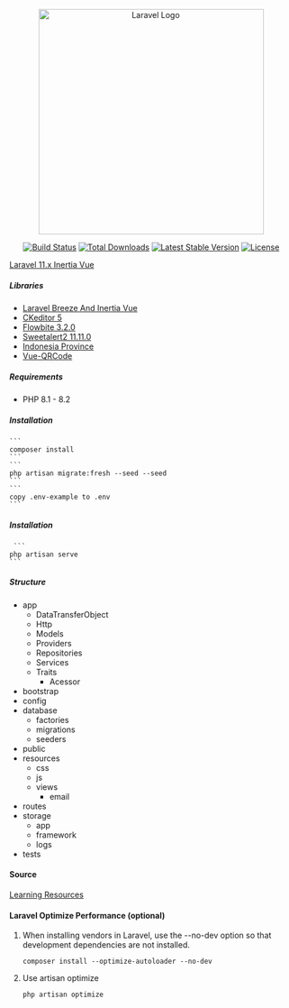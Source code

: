 <p align="center"><a href="https://laravel.com" target="_blank"><img src="https://raw.githubusercontent.com/laravel/art/master/logo-lockup/5%20SVG/2%20CMYK/1%20Full%20Color/laravel-logolockup-cmyk-red.svg" width="400" alt="Laravel Logo"></a></p>

<p align="center">
<a href="https://github.com/laravel/framework/actions"><img src="https://github.com/laravel/framework/workflows/tests/badge.svg" alt="Build Status"></a>
<a href="https://packagist.org/packages/laravel/framework"><img src="https://img.shields.io/packagist/dt/laravel/framework" alt="Total Downloads"></a>
<a href="https://packagist.org/packages/laravel/framework"><img src="https://img.shields.io/packagist/v/laravel/framework" alt="Latest Stable Version"></a>
<a href="https://packagist.org/packages/laravel/framework"><img src="https://img.shields.io/packagist/l/laravel/framework" alt="License"></a>
</p>


[Laravel 11.x Inertia Vue](https://laravel.com/docs/10.x)

##### Libraries
- [Laravel Breeze And Inertia Vue](https://laravel.com/docs/11.x/starter-kits#breeze-and-inertia)
- [CKeditor 5](https://ckeditor.com/docs/ckeditor5/latest)
- [Flowbite 3.2.0](https://flowbite.com)
- [Sweetalert2 11.11.0](https://sweetalert2.github.io)
- [Indonesia Province](https://github.com/laravolt/indonesia)
- [Vue-QRCode](https://github.com/fengyuanchen/vue-qrcode)

##### Requirements
- PHP 8.1 - 8.2

##### Installation
    ```
    composer install
    ```
    ```
    php artisan migrate:fresh --seed --seed
    ```
    ```
    copy .env-example to .env
    ```

##### Installation
     ```
    php artisan serve
    ```
##### Structure
- app
    - DataTransferObject
    - Http
    - Models
    - Providers
    - Repositories
    - Services
    - Traits
        - Acessor
- bootstrap
- config
- database
    - factories
    - migrations
    - seeders
- public
- resources
    - css
    - js
    - views
        - email
- routes
- storage
    - app
    - framework
    - logs
- tests

#### Source
[Learning Resources](https://github.com/yaza-putu/laravel-repository-with-service/tree/master/src)

#### Laravel Optimize Performance (optional)
1. When installing vendors in Laravel, use the --no-dev option so that development dependencies are not installed.
    ```
    composer install --optimize-autoloader --no-dev
    ```
2. Use artisan optimize
    ```
    php artisan optimize
    ```
